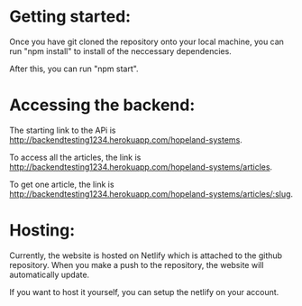 # Getting started:

Once you have git cloned the repository onto your local machine, you can run "npm install" to install of the neccessary dependencies.

After this, you can run "npm start".

# Accessing the backend:

The starting link to the APi is http://backendtesting1234.herokuapp.com/hopeland-systems.

To access all the articles, the link is http://backendtesting1234.herokuapp.com/hopeland-systems/articles.

To get one article, the link is http://backendtesting1234.herokuapp.com/hopeland-systems/articles/:slug.

# Hosting:

Currently, the website is hosted on Netlify which is attached to the github repository. When you make a push to the repository, the website will automatically update.

If you want to host it yourself, you can setup the netlify on your account.
